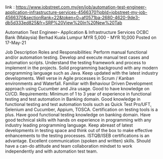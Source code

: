 link : https://www.jobstreet.com.my/en/job/automation-test-engineer-application-infrastructure-services-4566370?jobId=jobstreet-my-job-4566370&sectionRank=22&token=0~af0571ba-2680-4620-9de3-db5d333ed825&fr=SRP%20View%20In%20New%20Tab

Automation Test Engineer– Application & Infrastructure Services
OCBC Bank (Malaysia) Berhad
Kuala Lumpur
MYR 5,000 - MYR 10,000
Posted on 17-May-21

Job Description
Roles and Responsibilities:
Perform manual functional and/or automation testing.
Develop and execute manual test cases and automation scripts.
Understand the testing framework and process to implement in the projects.
Solid programming background with any modern programming language such as Java.
Keep updated with the latest industry developments.
Well verse in Agile processes in Scrum / Kanban environments and Waterfall.
Familiar with Behaviour Driven Development approach using Cucumber and Jira usage.
Good to have knowledge on CI/CD.
Requirements:
Minimum of 1 to 3 year of experience in functional testing and test automation in Banking domain.
Good knowledge in functional testing and test automation tools such as Quick Test Pro/UFT, Selenium and Cucumber, Appium, TOSCA. Certification on testing tools is a plus.
Have good functional testing knowledge on banking domain.
Have good technical skills with hands on experience in programming with any industry leading programming language.
Keep abreast of latest developments in testing space and think out of the box to make effective enhancements to the testing processes.
ISTQB/ISEB certifications is an advantage.
Excellent communication (spoken and written) skills.
Should have a can-do attitude and team collaboration mindset to work independently and with automation test team.
